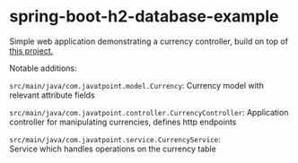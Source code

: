 # spring-boot-h2-database-example
Simple web application demonstrating a currency controller, build on top of [this project.](https://www.javatpoint.com/spring-boot-h2-database)

Notable additions:

`src/main/java/com.javatpoint.model.Currency`: 
Currency model with relevant attribute fields

`src/main/java/com.javatpoint.controller.CurrencyController`: 
Application controller for manipulating currencies, defines http endpoints

`src/main/java/com.javatpoint.service.CurrencyService`:  
Service which handles operations on the currency table

